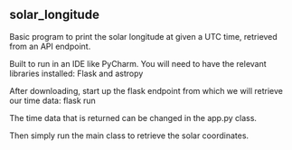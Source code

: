 ## solar_longitude

Basic program to print the solar longitude at given a UTC time, retrieved from an API endpoint.

Built to run in an IDE like PyCharm. You will need to have the relevant libraries installed: Flask and astropy

After downloading, start up the flask endpoint from which we will retrieve our time data:
flask run

The time data that is returned can be changed in the app.py class.

Then simply run the main class to retrieve the solar coordinates.
